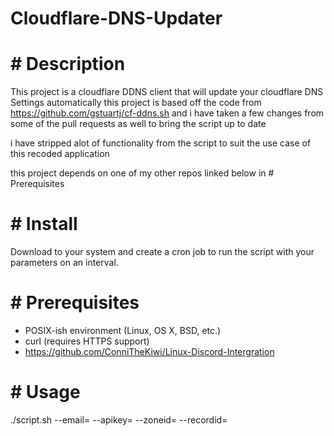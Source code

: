 # Cloudflare-DNS-Updater
 
# # Description
This project is a cloudflare DDNS client that will update your cloudflare DNS Settings automatically
this project is based off the code from 
https://github.com/gstuartj/cf-ddns.sh
and i have taken a few changes from some of the pull requests as well to bring the script up to date

i have stripped alot of functionality from the script to suit the use case of this recoded application

this project depends on one of my other repos linked below in # Prerequisites

# # Install
Download to your system and create a cron job to run the script with your parameters on an interval.

# # Prerequisites
- POSIX-ish environment (Linux, OS X, BSD, etc.)
- curl (requires HTTPS support)
- https://github.com/ConniTheKiwi/Linux-Discord-Intergration

# # Usage
./script.sh --email= --apikey= --zoneid= --recordid=
